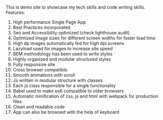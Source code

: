 This is demo site to showcase my tech skills and code writing skills.
Features:
1. High performance Single Page App
2. Best Practices incorporated
3. Seo and Accessibility optimized (check lighthouse audit)
4. Optimized image sizes for different screen widths for faster load time
5. High dp images automatically fed for high dpi screens
6. Lazyload used for images to increase site speed
7. BEM methodology has been used to write styles
8. Highly organized and modular structured styles
9. Fully responsive site
10. Cross browser compatible
11. Smooth animations with scroll
12. Js written in modular structure with classes
13. Each js class responsible for a single functionality
14. Babel used to make es6 compatible to older browsers
15. Automatic minification of css, js and html with webpack for production files
16. Clean and readable code
17. App can also be browsed with the help of keyboard
